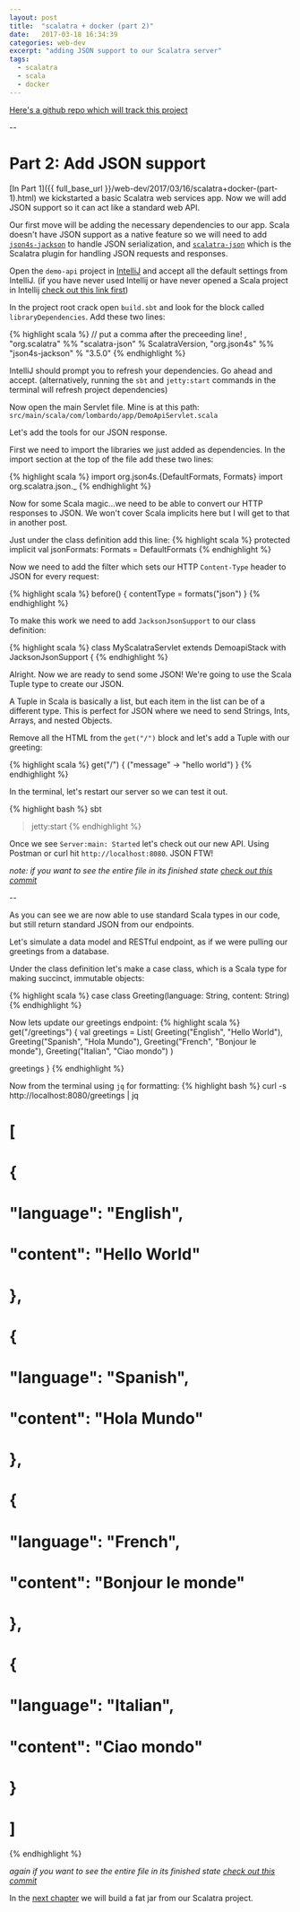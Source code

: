 ```yaml
---
layout: post
title:  "scalatra + docker (part 2)"
date:   2017-03-18 16:34:39
categories: web-dev
excerpt: "adding JSON support to our Scalatra server"
tags:
  - scalatra
  - scala
  - docker
---
```


[Here's a github repo which will track this project](https://github.com/lombardo-chcg/scalatra-docker)

--

# Part 2: Add JSON support

[In Part 1]({{ full_base_url }}/web-dev/2017/03/16/scalatra+docker-(part-1).html) we kickstarted a basic Scalatra web services app.  Now we will add JSON support so it can act like a standard web API.

Our first move will be adding the necessary dependencies to our app.  Scala doesn't have JSON support as a native feature so we will need to add [`json4s-jackson`](https://github.com/json4s/json4s) to handle JSON serialization, and [`scalatra-json`](https://mvnrepository.com/artifact/org.scalatra/scalatra-json/2.2.0) which is the Scalatra plugin for handling JSON requests and responses.

Open the `demo-api` project in [IntelliJ](https://www.jetbrains.com/idea/) and accept all the default settings from IntelliJ.  (if you have never used Intellij or have never opened a Scala project in Intellij [check out this link first](https://www.jetbrains.com/help/idea/2016.3/creating-and-running-your-scala-application.html))

In the project root crack open `build.sbt` and look for the block called `libraryDependencies`.  Add these two lines:

{% highlight scala %}
// put a comma after the preceeding line!  ,
"org.scalatra" %% "scalatra-json" % ScalatraVersion,
"org.json4s"   %% "json4s-jackson" % "3.5.0"
{% endhighlight %}

IntelliJ should prompt you to refresh your dependencies.  Go ahead and accept. (alternatively, running the `sbt` and `jetty:start` commands in the terminal will refresh project dependencies)

Now open the main Servlet file.  Mine is at this path:  `src/main/scala/com/lombardo/app/DemoApiServlet.scala`

Let's add the tools for our JSON response.

First we need to import the libraries we just added as dependencies.  In the import section at the top of the file add these two lines:

{% highlight scala %}
import org.json4s.{DefaultFormats, Formats}
import org.scalatra.json._
{% endhighlight %}

Now for some Scala magic...we need to be able to convert our HTTP responses to JSON.  We won't cover Scala implicits here but I will get to that in another post.

Just under the class definition add this line:
{% highlight scala %}
protected implicit val jsonFormats: Formats = DefaultFormats
{% endhighlight %}

Now we need to add the filter which sets our HTTP `Content-Type` header to JSON for every request:

{% highlight scala %}
before() {
  contentType = formats("json")
}
{% endhighlight %}

To make this work we need to add `JacksonJsonSupport` to our class definition:

{% highlight scala %}
class MyScalatraServlet extends DemoapiStack with JacksonJsonSupport {
{% endhighlight %}

Alright.  Now we are ready to send some JSON!  We're going to use the Scala Tuple type to create our JSON.

A Tuple in Scala is basically a list, but each item in the list can be of a different type.  This is perfect for JSON where we need to send Strings, Ints, Arrays, and nested Objects.

Remove all the HTML from the `get("/")` block and let's add a Tuple with our greeting:

{% highlight scala %}
get("/") {
  ("message" -> "hello world")
}
{% endhighlight %}

In the terminal, let's restart our server so we can test it out.

{% highlight bash %}
sbt
> jetty:start
{% endhighlight %}

Once we see `Server:main: Started` let's check out our new API.  Using Postman or curl hit `http://localhost:8080`.  JSON FTW!

*note: if you want to see the entire file in its finished state [check out this commit](https://github.com/lombardo-chcg/scalatra-docker/blob/ecb53fc93adc99acfb060eca23736c51cd061762/src/main/scala/com/lombardo/app/DemoApiServlet.scala)*

--

As you can see we are now able to use standard Scala types in our code, but still return standard JSON from our endpoints.  

Let's simulate a data model and RESTful endpoint, as if we were pulling our greetings from a database.

Under the class definition let's make a case class, which is a Scala type for making succinct, immutable objects:

{% highlight scala %}
case class Greeting(language: String, content: String)
{% endhighlight %}

Now lets update our greetings endpoint:
{% highlight scala %}
get("/greetings") {
  val greetings = List(
    Greeting("English", "Hello World"),
    Greeting("Spanish", "Hola Mundo"),
    Greeting("French", "Bonjour le monde"),
    Greeting("Italian", "Ciao mondo")
  )

  greetings
}
{% endhighlight %}

Now from the terminal using `jq` for formatting:
{% highlight bash %}
curl -s http://localhost:8080/greetings | jq
# [
#   {
#     "language": "English",
#     "content": "Hello World"
#   },
#   {
#     "language": "Spanish",
#     "content": "Hola Mundo"
#   },
#   {
#     "language": "French",
#     "content": "Bonjour le monde"
#   },
#   {
#     "language": "Italian",
#     "content": "Ciao mondo"
#   }
# ]
{% endhighlight %}

*again if you want to see the entire file in its finished state [check out this commit](https://github.com/lombardo-chcg/scalatra-docker/blob/ecb53fc93adc99acfb060eca23736c51cd061762/src/main/scala/com/lombardo/app/DemoApiServlet.scala)*

In the [next chapter](/web-dev/2017/03/19/scalatra+docker-(part-3).html) we will build a fat jar from our Scalatra project. 
